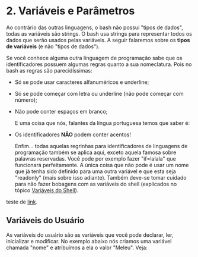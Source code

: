 # 2. Variáveis e Parâmetros

   Ao contrário das outras linguagens, o bash não possui "tipos de dados",
todas as variáveis são strings. O bash usa strings para representar todos
os dados que serão usados pelas variáveis. A seguir falaremos sobre os
**tipos de variáveis** (e não "tipos de dados").

   Se você conhece alguma outra linguagem de programação sabe que os
identificadores possuem algumas regras quanto a sua nomeclatura. Pois no
bash as regras são parecidíssimas:

- Só se pode usar caracteres alfanuméricos e underline;
- Só se pode começar com letra ou underline (não pode começar com número);
- Não pode conter espaços em branco;

   E uma coisa que nós, falantes da língua portuguesa temos que saber é:
- Os identificadores **NÃO** podem conter acentos!

   Enfim... todas aquelas regrinhas para identificadores de linguagens de
programação também se aplica aqui, exceto aquela famosa sobre palavras
reservadas. Você pode por exemplo fazer "if=lalala" que funcionará
perfeitamente. A única coisa que não pode é usar um nome que já tenha sido
definido para uma outra variável e que esta seja "readonly" (mais sobre
isso adiante). Também deve-se tomar cuidado para não fazer bobagens com
as variáveis do shell (explicados no tópico [Variáveis do Shell](#variaveis-do-shell)).

teste de [link](#variaveis-do-usuario).

##  Variáveis do Usuário

   As variáveis do usuário são as variáveis que você pode declarar, ler,
inicializar e modificar. No exemplo abaixo nós criamos uma variável
chamada "nome" e atribuímos a ela o valor "Meleu". Veja:
